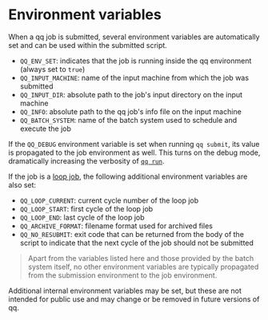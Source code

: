 # Environment variables

When a qq job is submitted, several environment variables are automatically set and can be used within the submitted script.

- `QQ_ENV_SET`: indicates that the job is running inside the qq environment (always set to `true`)  
- `QQ_INPUT_MACHINE`: name of the input machine from which the job was submitted
- `QQ_INPUT_DIR`: absolute path to the job's input directory on the input machine
- `QQ_INFO`: absolute path to the qq job's info file on the input machine
- `QQ_BATCH_SYSTEM`: name of the batch system used to schedule and execute the job

If the `QQ_DEBUG` environment variable is set when running `qq submit`, its value is propagated to the job environment as well. This turns on the debug mode, dramatically increasing the verbosity of [`qq run`](qq_run.md).

If the job is a [loop job](loop_job.md), the following additional environment variables are also set:

- `QQ_LOOP_CURRENT`: current cycle number of the loop job
- `QQ_LOOP_START`: first cycle of the loop job
- `QQ_LOOP_END`: last cycle of the loop job
- `QQ_ARCHIVE_FORMAT`: filename format used for archived files
- `QQ_NO_RESUBMIT`: exit code that can be returned from the body of the script to indicate that the next cycle of the job should not be submitted

> Apart from the variables listed here and those provided by the batch system itself, no other environment variables are typically propagated from the submission environment to the job environment.

Additional internal environment variables may be set, but these are not intended for public use and may change or be removed in future versions of qq.